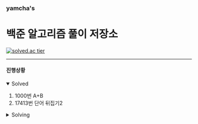 ### yamcha's
# 백준 알고리즘 풀이 저장소

[![solved.ac tier](http://mazassumnida.wtf/api/generate_badge?boj=yamcha)](https://solved.ac/yamcha)

***

#### 진행상황
<details open>
<summary>Solved</summary>
<div markdown="1">

1. 1000번 A+B
2. 17413번 단어 뒤집기2
</div>
</details>

<details>
<summary>Solving</summary>
<div markdown="1">
1. 문제1
</div>
</details>
